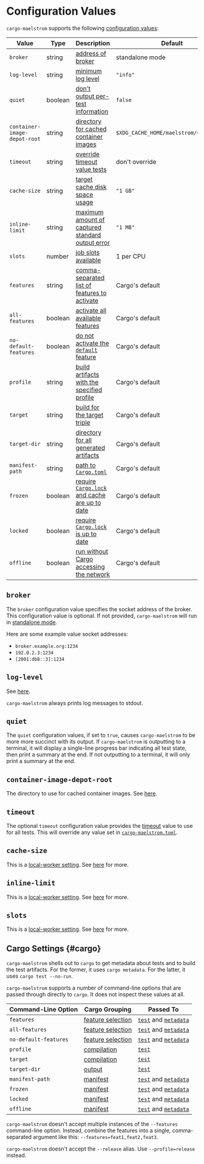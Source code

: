 # Configuration Values

`cargo-maelstrom` supports the following [configuration values](../config.md):

Value                                                                  | Type    | Description                                                          | Default
-----------------------------------------------------------------------|---------|----------------------------------------------------------------------|----------------
`broker`                                                               | string  | [address of broker](#broker)                                         | standalone mode
<span style="white-space: nowrap;">`log-level`</span>                  | string  | [minimum log level](#log-level)                                      | `"info"`
`quiet`                                                                | boolean | [don't output per-test information](#quiet)                          | `false`
<span style="white-space: nowrap;">`container-image-depot-root`</span> | string  | [directory for cached container images](#container-image-depot-root) | `$XDG_CACHE_HOME/maelstrom/containers`
`timeout`                                                              | string  | [override timeout value tests](#timeout)                             | don't override
<span style="white-space: nowrap;">`cache-size`</span>                 | string  | [target cache disk space usage](#cache-size)                         | `"1 GB"`
<span style="white-space: nowrap;">`inline-limit`</span>               | string  | [maximum amount of captured standard output error](#inline-limit)        | `"1 MB"`
`slots`                                                                | number  | [job slots available](#slots)                                        | 1 per CPU
`features`                                                             | string  | [comma-separated list of features to activate](#cargo)               | Cargo's default
<span style="white-space: nowrap;">`all-features`</span>               | boolean | [activate all available features](#cargo)                            | Cargo's default
<span style="white-space: nowrap;">`no-default-features`</span>        | boolean | [do not activate the `default` feature](#cargo)                      | Cargo's default
`profile`                                                              | string  | [build artifacts with the specified profile](#cargo)                 | Cargo's default
`target`                                                               | string  | [build for the target triple](#cargo)                                | Cargo's default
<span style="white-space: nowrap;">`target-dir`</span>                 | string  | [directory for all generated artifacts](#cargo)                      | Cargo's default
<span style="white-space: nowrap;">`manifest-path`</span>              | string  | [path to `Cargo.toml`](#cargo)                                       | Cargo's default
`frozen`                                                               | boolean | [require `Cargo.lock` and cache are up to date](#cargo)              | Cargo's default
`locked`                                                               | boolean | [require `Cargo.lock` is up to date](#cargo)                         | Cargo's default
`offline`                                                              | boolean | [run without Cargo accessing the network](#cargo)                    | Cargo's default

## `broker`

The `broker` configuration value specifies the socket address of the broker.
This configuration value is optional. If not provided, <span
style="white-space: nowrap;">`cargo-maelstrom`</span> will run in [standalone
mode](../local-worker.md).

Here are some example value socket addresses:
  - `broker.example.org:1234`
  - `192.0.2.3:1234`
  - `[2001:db8::3]:1234`

## <span style="white-space: nowrap;">`log-level`</span>

See [here](../common-config.md#log-level).

<span style="white-space: nowrap;">`cargo-maelstrom`</span> always prints log
messages to stdout.

## `quiet`

The `quiet` configuration values, if set to `true`, causes <span
style="white-space: nowrap;">`cargo-maelstrom`</span> to be more more succinct
with its output. If <span style="white-space: nowrap;">`cargo-maelstrom`</span>
is outputting to a terminal, it will display a single-line progress bar
indicating all test state, then print a summary at the end. If not outputting
to a terminal, it will only print a summary at the end.

## <span style="white-space: nowrap;">`container-image-depot-root`</span>

The directory to use for cached container images. See
[here](../container-images.md#container-image-depot-root).

## `timeout`

The optional `timeout` configuration value provides the
[timeout](../spec.md#timeout) value to use for all tests. This will override
any value set in [`cargo-maelstrom.toml`](spec/fields.md#timeout).

## <span style="white-space: nowrap;">`cache-size`</span>

This is a [local-worker setting](../local-worker.md). See
[here](../local-worker.md#cache-size) for more.

## <span style="white-space: nowrap;">`inline-limit`</span>

This is a [local-worker setting](../local-worker.md). See
[here](../local-worker.md#inline-limit) for more.

## `slots`

This is a [local-worker setting](../local-worker.md). See
[here](../local-worker.md#slots) for more.

## Cargo Settings {#cargo}

<span style="white-space: nowrap;">`cargo-maelstrom`</span> shells out to
`cargo` to get metadata about tests and to build the test artifacts. For the
former, it uses `cargo metadata`. For the latter, it uses `cargo test
--no-run`.

<span style="white-space: nowrap;">`cargo-maelstrom`</span> supports a number
of command-line options that are passed through directly to `cargo`. It does
not inspect these values at all.

Command-Line Option                                             | Cargo Grouping                                                                                  | Passed To
----------------------------------------------------------------|-------------------------------------------------------------------------------------------------|--------------------------------------------------------------------------------------------------------------------------------------------------
`features`                                                      | [feature selection](https://doc.rust-lang.org/cargo/commands/cargo-test.html#feature-selection) | [`test`](https://doc.rust-lang.org/cargo/commands/cargo-test.html) and [`metadata`](https://doc.rust-lang.org/cargo/commands/cargo-metadata.html)
<span style="white-space: nowrap;">`all-features`</span>        | [feature selection](https://doc.rust-lang.org/cargo/commands/cargo-test.html#feature-selection) | [`test`](https://doc.rust-lang.org/cargo/commands/cargo-test.html) and [`metadata`](https://doc.rust-lang.org/cargo/commands/cargo-metadata.html)
<span style="white-space: nowrap;">`no-default-features`</span> | [feature selection](https://doc.rust-lang.org/cargo/commands/cargo-test.html#feature-selection) | [`test`](https://doc.rust-lang.org/cargo/commands/cargo-test.html) and [`metadata`](https://doc.rust-lang.org/cargo/commands/cargo-metadata.html)
`profile`                                                       | [compilation](https://doc.rust-lang.org/cargo/commands/cargo-test.html#compilation-options)     | [`test`](https://doc.rust-lang.org/cargo/commands/cargo-test.html)
`target`                                                        | [compilation](https://doc.rust-lang.org/cargo/commands/cargo-test.html#compilation-options)     | [`test`](https://doc.rust-lang.org/cargo/commands/cargo-test.html)
<span style="white-space: nowrap;">`target-dir`</span>          | [output](https://doc.rust-lang.org/cargo/commands/cargo-test.html#output-options)               | [`test`](https://doc.rust-lang.org/cargo/commands/cargo-test.html)
<span style="white-space: nowrap;">`manifest-path`</span>       | [manifest](https://doc.rust-lang.org/cargo/commands/cargo-test.html#manifest-options)           | [`test`](https://doc.rust-lang.org/cargo/commands/cargo-test.html) and [`metadata`](https://doc.rust-lang.org/cargo/commands/cargo-metadata.html)
`frozen`                                                        | [manifest](https://doc.rust-lang.org/cargo/commands/cargo-test.html#manifest-options)           | [`test`](https://doc.rust-lang.org/cargo/commands/cargo-test.html) and [`metadata`](https://doc.rust-lang.org/cargo/commands/cargo-metadata.html)
`locked`                                                        | [manifest](https://doc.rust-lang.org/cargo/commands/cargo-test.html#manifest-options)           | [`test`](https://doc.rust-lang.org/cargo/commands/cargo-test.html) and [`metadata`](https://doc.rust-lang.org/cargo/commands/cargo-metadata.html)
`offline`                                                       | [manifest](https://doc.rust-lang.org/cargo/commands/cargo-test.html#manifest-options)           | [`test`](https://doc.rust-lang.org/cargo/commands/cargo-test.html) and [`metadata`](https://doc.rust-lang.org/cargo/commands/cargo-metadata.html)

<span style="white-space: nowrap;">`cargo-maelstrom`</span> doesn't accept
multiple instances of the `--features` command-line option. Instead, combine
the features into a single, comma-separated argument like this:
`--features=feat1,feat2,feat3`.

<span style="white-space: nowrap;">`cargo-maelstrom`</span> doesn't accept the
`--release` alias. Use `--profile=release` instead.

